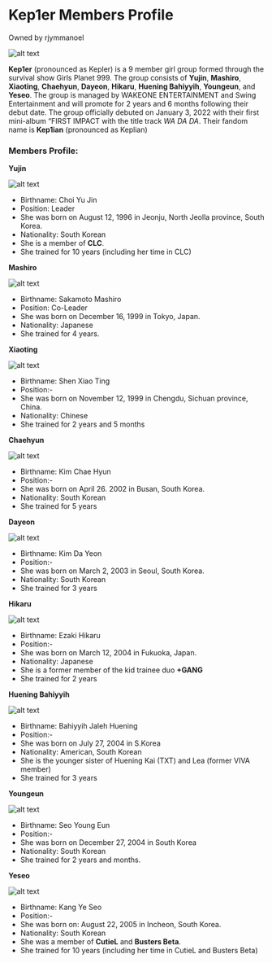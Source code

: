 # Kep1er Members Profile
Owned by rjymmanoel

![alt text](https://kpopping.com/documents/3b/1/800/220226-Kep1er-Debut-Album-FIRST-IMPACT-Promotion-Photoshoot-by-Dispatch-documents-1.jpeg)

**Kep1er** (pronounced as Kepler) is a 9 member girl group formed through the survival show Girls Planet 999. The group consists of **Yujin**, **Mashiro**, **Xiaoting**, **Chaehyun**, **Dayeon**, **Hikaru**, **Huening Bahiyyih**, **Youngeun**, and **Yeseo**. The group is managed by WAKEONE ENTERTAINMENT and Swing Entertainment and will promote for 2 years and 6 months following their debut date. The group officially debuted on January 3, 2022 with their first mini-album “FIRST IMPACT with the title track *WA DA DA*. Their fandom name is **Kep1ian** (pronounced as Keplian)    

### Members Profile:

**Yujin**

![alt text](https://kpopping.com/documents/29/3/800/220226-Kep1er-Yujin-Debut-Album-FIRST-IMPACT-Promotion-Photoshoot-by-Dispatch-documents-3.jpeg)

- Birthname: Choi Yu Jin
- Position: Leader
- She was born on August 12, 1996 in Jeonju, North Jeolla province, South Korea.
- Nationality: South Korean
- She is a member of **CLC**.
- She trained for 10 years (including her time in CLC)

**Mashiro**

![alt text](https://kpopping.com/documents/5e/1/800/220226-Kep1er-Mashiro-Debut-Album-FIRST-IMPACT-Promotion-Photoshoot-by-Dispatch-documents-4.jpeg)

- Birthname: Sakamoto Mashiro
- Position: Co-Leader
- She was born on December 16, 1999 in Tokyo, Japan.
- Nationality: Japanese
- She trained for 4 years.

**Xiaoting**

![alt text](https://kpopping.com/documents/63/3/800/220226-Kep1er-Xiaoting-Debut-Album-FIRST-IMPACT-Promotion-Photoshoot-by-Dispatch-documents-1.jpeg)

- Birthname: Shen Xiao Ting
- Position:-
- She was born on November 12, 1999 in Chengdu, Sichuan province, China.
- Nationality: Chinese
- She trained for 2 years and 5 months

**Chaehyun**

![alt text](https://kpopping.com/documents/78/4/800/220226-Kep1er-Chaehyun-Debut-Album-FIRST-IMPACT-Promotion-Photoshoot-by-Dispatch-documents-3.jpeg)

- Birthname: Kim Chae Hyun
- Position:-
- She was born on April 26. 2002 in Busan, South Korea.
- Nationality: South Korean
- She trained for 5 years 

**Dayeon**

![alt text](https://kpopping.com/documents/82/5/800/220226-Kep1er-Dayeon-Debut-Album-FIRST-IMPACT-Promotion-Photoshoot-by-Dispatch-documents-1.jpeg)

- Birthname: Kim Da Yeon
- Position:-
- She was born on March 2, 2003 in Seoul, South Korea.
- Nationality: South Korean
- She trained for 3 years 

**Hikaru**

![alt text](https://kpopping.com/documents/24/4/800/220226-Kep1er-Hikaru-Debut-Album-FIRST-IMPACT-Promotion-Photoshoot-by-Dispatch-documents-4.jpeg)

- Birthname: Ezaki Hikaru
- Position:-
- She was born on March 12, 2004 in Fukuoka, Japan.
- Nationality: Japanese
- She is a former member of the kid trainee duo **+GANG**
- She trained for 2 years 

**Huening Bahiyyih**

![alt text](https://kpopping.com/documents/a0/1/800/220226-Kep1er-Bahiyyih-Debut-Album-FIRST-IMPACT-Promotion-Photoshoot-by-Dispatch-documents-4.jpeg)

- Birthname: Bahiyyih Jaleh Huening
- Position:-
- She was born on July 27, 2004 in S.Korea
- Nationality: American, South Korean
- She is the younger sister of Huening Kai (TXT) and Lea (former VIVA member)
- She trained for 3 years 

**Youngeun**

![alt text](https://kpopping.com/documents/ba/4/800/220226-Kep1er-Youngeun-Debut-Album-FIRST-IMPACT-Promotion-Photoshoot-by-Dispatch-documents-4.jpeg)

- Birthname: Seo Young Eun
- Position:-
- She was born on December 27, 2004 in South Korea
- Nationality: South Korean
- She trained for 2 years and  months.

**Yeseo**

![alt text](https://kpopping.com/documents/ce/2/800/220226-Kep1er-Yeseo-Debut-Album-FIRST-IMPACT-Promotion-Photoshoot-by-Dispatch-documents-1.jpeg)

- Birthname: Kang Ye Seo
- Position:-
- She was born on: August 22, 2005 in Incheon, South Korea.
- Nationality: South Korean
- She was a member of **CutieL** and **Busters Beta**.
- She trained for 10 years (including her time in CutieL and Busters Beta)
